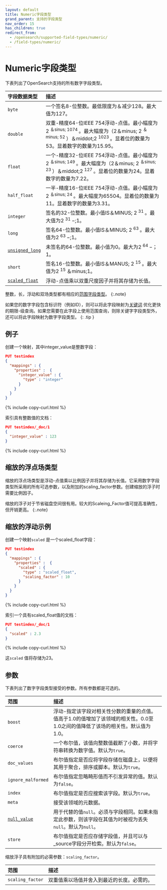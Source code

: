 ```yaml
---
layout: default
title: Numeric字段类型
grand_parent: 支持的字段类型
nav_order: 15
has_children: true
redirect_from:
  - /opensearch/supported-field-types/numeric/
  - /field-types/numeric/
---
```


# Numeric字段类型

下表列出了OpenSearch支持的所有数字字段类型。

字段数据类型| 描述
:--- | :--- 
`byte` | 一个签名8-位整数。最低限度为＆减少128。最大值为127。
`double` | 双重-精度64-位IEEE 754浮动-点值。最小幅度为2 <sup>＆sinus; 1074 </sup>。最大幅度为（2＆minus; 2 <sup>＆minus; 52 </sup>）＆middot;2 <sup> 1023 </sup>。显着位的数量为53。显着数字的数量为15.95。
`float` | 一个-精度32-位IEEE 754浮动-点值。最小幅度为2 <sup>＆sinus; 149 </sup>。最大幅度为（2＆minus; 2 <sup>＆sinus; 23 </sup>）＆middot;2 <sup> 127 </sup>。显着位的数量为24。显着数字的数量为7.22。
`half_float` | 一半-精度16-位IEEE 754浮动-点值。最小幅度为2 <sup>＆sinus; 24 </sup>。最大幅度为65504。显着位的数量为11。显着数字的数量为3.31。
`integer` | 签名的32-位整数。最小值IS＆MINUS; 2 <sup> 31 </sup>。最大值为2 <sup> 31 </sup>&minus;;1。
`long` | 签名64-位整数。最小值IS＆MINUS; 2 <sup> 63 </sup>。最大值为2 <sup> 63 </sup>&minus;;1。
[`unsigned_long`]({{site.url}}{{site.baseurl}}/field-types/supported-field-types/unsigned-long/) | 未签名的64-位整数。最小值为0。最大为2 <sup> 64 </sup>&minus;；1。
`short` | 签名16-位整数。最小值IS＆MANUS; 2 <sup> 15 </sup>。最大值为2 <sup> 15 </sup>＆minus;1。
[`scaled_float`](#scaled-float-field-type) | 浮动-点值乘以双重尺度因子并将其存储为长值。

整数，长，浮动和双场类型都有相应的[范围字段类型]({{site.url}}{{site.baseurl}}/opensearch/supported-field-types/range/)。
{:.note}

如果您的数字字段包含标识符（例如ID），则可以将此字段映射为[关键词]({{site.url}}{{site.baseurl}}/opensearch/supported-field-types/keyword/) 优化更快的期限-级查询。如果您需要在此字段上使用范围查询，则除关键字字段类型外，还可以将此字段映射为数字字段类型。
{: .tip }

## 例子

创建一个映射，其中integer_value是整数字段：

```json
PUT testindex 
{
  "mappings" : {
    "properties" :  {
      "integer_value" : {
        "type" : "integer"
      }
    }
  }
}
```
{% include copy-curl.html %}

索引具有整数值的文档：

```json
PUT testindex/_doc/1 
{
  "integer_value" : 123
}
```
{% include copy-curl.html %}

## 缩放的浮点场类型

缩放的浮点场类型是浮动-点值乘以比例因子并将其存储为长值。它采用数字字段类型所采用的所有可选参数，以及附加的scaling_factor参数。创建缩放的浮子时需要比例因子。

缩放的浮子对于节省磁盘空间很有用。较大的Scaleing_Factor值可提高准确性，但开销更高。
{:.note}

## 缩放的浮动示例

创建一个映射`scaled` 是一个scaled_float字段：

```json
PUT testindex 
{
  "mappings" : {
    "properties" :  {
      "scaled" : {
        "type" : "scaled_float",
        "scaling_factor" : 10
      }
    }
  }
}
```
{% include copy-curl.html %}

索引一个具有scaled_float值的文档：

```json
PUT testindex/_doc/1 
{
  "scaled" : 2.3
}
```
{% include copy-curl.html %}

这`scaled` 值将存储为23。

## 参数

下表列出了数字字段类型接受的参数。所有参数都是可选的。

范围| 描述
:--- | :--- 
`boost` | 浮动-指定该字段对相关性分数的重量的点值。值高于1.0的值增加了该领域的相关性。0.0至1.0之间的值降低了该场的相关性。默认值为1.0。
`coerce` | 一个布尔值，该值向整数值截断了小数，并将字符串转换为数字值。默认为`true`。
`doc_values` | 布尔值指定是否应将字段存储在磁盘上，以便将其用于聚合，排序或脚本。默认为`true`。
`ignore_malformed` | 布尔值指定忽略畸形值而不引发异常的值。默认为`false`。
`index` | 布尔值指定是否应搜索该字段。默认为`true`。
`meta` | 接受该领域的元数据。
[`null_value`]({{site.url}}{{site.baseurl}}/opensearch/supported-field-types/index#null-value) | 用于代替的值`null`。必须与字段相同。如果未指定此参数，则该字段在其值为时被视为丢失`null`。默认为`null`。
`store` | 布尔值指定是否应存储字段值，并且可以与_source字段分开检索。默认为`false`。

缩放浮子具有附加的必需参数：`scaling_factor`。

范围| 描述
:--- | :--- 
`scaling_factor` | 双重值乘以场值并舍入到最近的长度。必需的。

